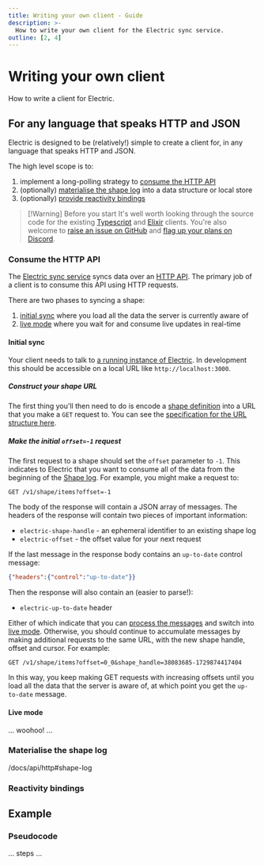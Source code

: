 ```yaml
---
title: Writing your own client - Guide
description: >-
  How to write your own client for the Electric sync service.
outline: [2, 4]
---
```


# Writing your own client

How to write a client for Electric.

## For any language that speaks HTTP and JSON

Electric is designed to be (relatively!) simple to create a client for, in any language that speaks HTTP and JSON.

The high level scope is to:

1. implement a long-polling strategy to [consume the HTTP API](#consume-the-http-api)
2. (optionally) [materialise the shape log](#materialise-the-shape-log) into a data structure or local store
3. (optionally) [provide reactivity bindings](#reactivity-bindings)

> [!Warning] Before you start
> It's well worth looking through the source code for the existing [Typescript](https://github.com/electric-sql/electric/tree/main/packages/typescript-client) and [Elixir](https://github.com/electric-sql/electric/tree/main/packages/elixir-client) clients.
> You're also welcome to [raise an issue on GitHub](https://github.com/electric-sql/electric) and [flag up your plans on Discord](https://discord.electric-sql.com).

### Consume the HTTP API

The [Electric sync service](/product/sync) syncs data over an [HTTP API](/docs/api/http). The primary job of a client is to consume this API using HTTP requests.

There are two phases to syncing a shape:

1. [initial sync](#initial-sync) where you load all the data the server is currently aware of
2. [live mode](#live-mode) where you wait for and consume live updates in real-time

#### Initial sync

Your client needs to talk to [a running instance of Electric](./installation). In development this should be accessible on a local URL like `http://localhost:3000`.

##### Construct your shape URL

The first thing you'll then need to do is encode a [shape definition](/docs/guides/shapes#defining-shapes) into a URL that you make a `GET` request to. You can see the
<a href="/openapi.html" target="_blank">specification for the URL structure here</a>.

##### Make the initial `offset=-1` request

The first request to a shape should set the `offset` parameter to `-1`. This indicates to Electric that you want to consume all of the data from the beginning of the [Shape log](/docs/api/http#shape-log). For example, you might make a request to:

```http
GET /v1/shape/items?offset=-1
```

The body of the response will contain a JSON array of messages. The headers of the response will contain two pieces of important information:

- `electric-shape-handle` - an ephemeral identifier to an existing shape log
- `electric-offset` - the offset value for your next request

If the last message in the response body contains an `up-to-date` control message:

```json
{"headers":{"control":"up-to-date"}}
```

Then the response will also contain an (easier to parse!):

- `electric-up-to-date` header

Either of which indicate that you can [process the messages](#materialise-the-shape-log) and switch into [live mode](#live-mode). Otherwise, you should continue to accumulate messages by making additional requests to the same URL, with the new shape handle, offset and cursor. For example:

```http
GET /v1/shape/items?offset=0_0&shape_handle=38083685-1729874417404
```

In this way, you keep making GET requests with increasing offsets until you load all the data that the server is aware of, at which point you get the `up-to-date` message.

#### Live mode

... woohoo! ...






### Materialise the shape log

/docs/api/http#shape-log

### Reactivity bindings

## Example

### Pseudocode

... steps ...
